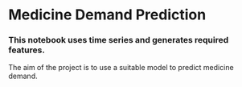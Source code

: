 # Medicine Demand Prediction
### This notebook uses time series and generates required features.
The aim of the project is to use a suitable model to predict medicine demand.